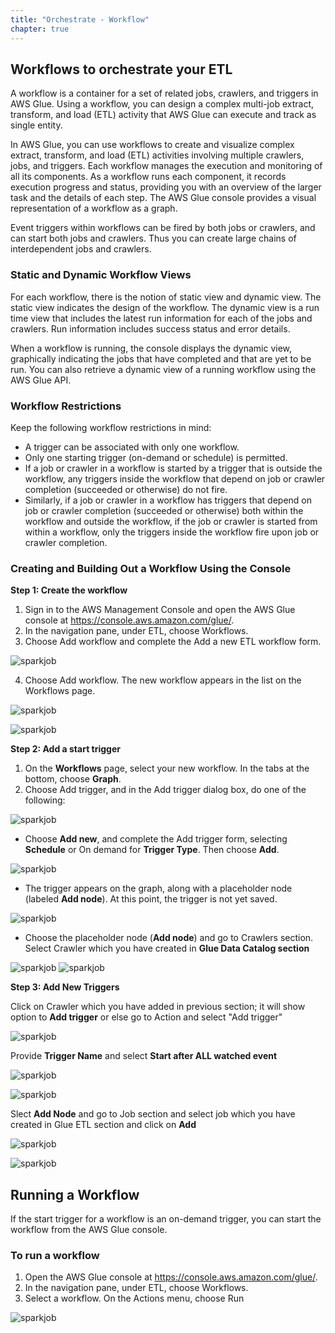 ```yaml
---
title: "Orchestrate - Workflow"
chapter: true
---
```


## Workflows to orchestrate your ETL

A workflow is a container for a set of related jobs, crawlers, and triggers in AWS Glue. Using a workflow, you can design a complex multi-job extract, transform, and load (ETL) activity that AWS Glue can execute and track as single entity.

In AWS Glue, you can use workflows to create and visualize complex extract, transform, and load (ETL) activities involving multiple crawlers, jobs, and triggers. Each workflow manages the execution and monitoring of all its components. As a workflow runs each component, it records execution progress and status, providing you with an overview of the larger task and the details of each step. The AWS Glue console provides a visual representation of a workflow as a graph.

Event triggers within workflows can be fired by both jobs or crawlers, and can start both jobs and crawlers. Thus you can create large chains of interdependent jobs and crawlers.

### Static and Dynamic Workflow Views

For each workflow, there is the notion of static view and dynamic view. The static view indicates the design of the workflow. The dynamic view is a run time view that includes the latest run information for each of the jobs and crawlers. Run information includes success status and error details.

When a workflow is running, the console displays the dynamic view, graphically indicating the jobs that have completed and that are yet to be run. You can also retrieve a dynamic view of a running workflow using the AWS Glue API.

### Workflow Restrictions

Keep the following workflow restrictions in mind:
    
* A trigger can be associated with only one workflow.
* Only one starting trigger (on-demand or schedule) is permitted.
* If a job or crawler in a workflow is started by a trigger that is outside the workflow, any triggers inside the workflow that depend on job or crawler completion (succeeded or otherwise) do not fire.
* Similarly, if a job or crawler in a workflow has triggers that depend on job or crawler completion (succeeded or otherwise) both within the workflow and outside the workflow, if the job or crawler is started from within a workflow, only the triggers inside the workflow fire upon job or crawler completion.

### Creating and Building Out a Workflow Using the Console

**Step 1: Create the workflow** 

1. Sign in to the AWS Management Console and open the AWS Glue console at https://console.aws.amazon.com/glue/.
2. In the navigation pane, under ETL, choose Workflows.
3. Choose Add workflow and complete the Add a new ETL workflow form.

![sparkjob](/image/glueworkflow.png)

4. Choose Add workflow.
    The new workflow appears in the list on the Workflows page.

![sparkjob](/image/glueworkflow1.png)

![sparkjob](/image/glueworkflow2.png)

**Step 2: Add a start trigger**

1. On the **Workflows** page, select your new workflow. In the tabs at the bottom, choose **Graph**.
2. Choose Add trigger, and in the Add trigger dialog box, do one of the following:

![sparkjob](/image/glueworkflow3.png)

*  Choose **Add new**, and complete the Add trigger form, selecting **Schedule** or On demand for **Trigger Type**. Then choose **Add**.

![sparkjob](/image/glueworkflow4.png)

*   The trigger appears on the graph, along with a placeholder node (labeled **Add node**). At this point, the trigger is not yet saved.

![sparkjob](/image/glueworkflow5.png)

* Choose the placeholder node (**Add node**) and go to Crawlers section. Select Crawler which you have created in **Glue Data Catalog section**

![sparkjob](/image/glueworkflow6.png)
![sparkjob](/image/glueworkflow7.png)

**Step 3: Add New Triggers**

Click on Crawler which you have added in previous section; it will show option to **Add trigger** or else go to Action and select "Add trigger"

![sparkjob](/image/glueworkflow8.png)

Provide **Trigger Name** and select **Start after ALL watched event**

![sparkjob](/image/glueworkflow9.png)

![sparkjob](/image/glueworkflow10.png)

Slect **Add Node** and go to Job section and select job which you have created in Glue ETL section and click on **Add**

![sparkjob](/image/glueworkflow11.png)

![sparkjob](/image/glueworkflow12.png)


## Running a Workflow

If the start trigger for a workflow is an on-demand trigger, you can start the workflow from the AWS Glue console.

### To run a workflow

1. Open the AWS Glue console at https://console.aws.amazon.com/glue/.
2. In the navigation pane, under ETL, choose Workflows.
3. Select a workflow. On the Actions menu, choose Run

![sparkjob](/image/glueworkflow13.png)



